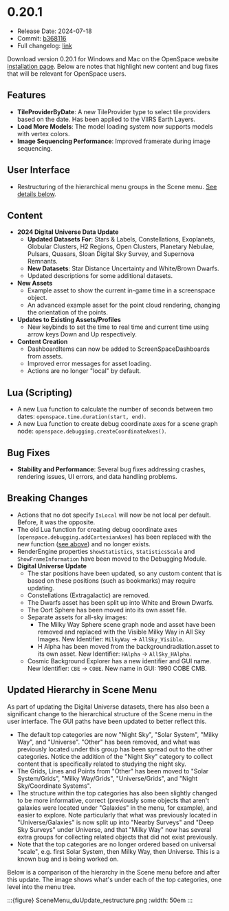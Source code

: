 # 0.20.1
  - Release Date: 2024-07-18
  - Commit: [b368116](https://github.com/OpenSpace/OpenSpace/commit/c26f9db7d427c9d72f339f745cb2e5fb243ca6aa)
  - Full changelog: [link](https://github.com/OpenSpace/OpenSpace/releases/tag/releases%2Fv0.20.1)

Download version 0.20.1 for Windows and Mac on the OpenSpace website [installation page](https://openspaceproject.com/version-0201). Below are notes that highlight new content and bug fixes that will be relevant for OpenSpace users.


## Features
  - **TileProviderByDate**: A new TileProvider type to select tile providers based on the date. Has been applied to the VIIRS Earth Layers.
  - **Load More Models**: The model loading system now supports models with vertex colors.
  - **Image Sequencing Performance**: Improved framerate during image sequencing.

## User Interface
- Restructuring of the hierarchical menu groups in the Scene menu. [See details below](#updated-hierarchy-in-scene-menu).

## Content
- **2024 Digital Universe Data Update**
  - **Updated Datasets For**: Stars & Labels, Constellations, Exoplanets, Globular Clusters, H2 Regions, Open Clusters, Planetary Nebulae, Pulsars, Quasars, Sloan Digital Sky Survey, and Supernova Remnants.
  - **New Datasets**: Star Distance Uncertainty and White/Brown Dwarfs.
  - Updated descriptions for some additional datasets.
- **New Assets**
  - Example asset to show the current in-game time in a screenspace object.
  - An advanced example asset for the point cloud rendering, changing the orientation of the points.
- **Updates to Existing Assets/Profiles**
  - New keybinds to set the time to real time and current time using arrow keys Down and Up respectively.
- **Content Creation**
  - DashboardItems can now be added to ScreenSpaceDashboards from assets.
  - Improved error messages for asset loading.
  - Actions are no longer "local" by default.

## Lua (Scripting)
- A new Lua function to calculate the number of seconds between two dates: `openspace.time.duration(start, end)`.
- A new Lua function to create debug coordinate axes for a scene graph node: `openspace.debugging.createCoordinateAxes()`.

## Bug Fixes
- **Stability and Performance**: Several bug fixes addressing crashes, rendering issues, UI errors, and data handling problems.

## Breaking Changes
- Actions that no dot specify `IsLocal` will now be not local per default. Before, it was the opposite.
- The old Lua function for creating debug coordinate axes (`openspace.debugging.addCartesianAxes`) has been replaced with the new function ([see above](#lua-scripting)) and no longer exists.
- RenderEngine properties `ShowStatistics`, `StatisticsScale` and `ShowFrameInformation` have been moved to the Debugging Module.
- **Digital Universe Update**
  - The star positions have been updated, so any custom content that is based on these positions (such as bookmarks) may require updating.
  - Constellations (Extragalactic) are removed.
  - The Dwarfs asset has been split up into White and Brown Dwarfs.
  - The Oort Sphere has been moved into its own asset file.
  - Separate assets for all-sky images:
    - The Milky Way Sphere scene graph node and asset have been removed and replaced with the Visible Milky Way in All Sky Images. New Identifier: `MilkyWay` -> `AllSky_Visible`.
    - H Alpha has been moved from the backgroundradiation.asset to its own asset. New Identifier: `HAlpha` -> `AllSky_HAlpha`.
  - Cosmic Background Explorer has a new identifier and GUI name. New Identifier: `CBE` -> `COBE`. New name in GUI: 1990 COBE CMB.

## Updated Hierarchy in Scene Menu
As part of updating the Digital Universe datasets, there has also been a significant change to the hierarchical structure of the Scene menu in the user interface. The GUI paths have been updated to better reflect this.

  - The default top categories are now "Night Sky", "Solar System", "Milky Way", and "Universe". "Other" has been removed, and what was previously located under this group has been spread out to the other categories. Notice the addition of the "Night Sky" category to collect content that is specifically related to studying the night sky.
  - The Grids, Lines and Points from "Other" has been moved to "Solar System/Grids", "Milky Way/Grids", "Universe/Grids", and "Night Sky/Coordinate Systems".
  - The structure within the top categories has also been slightly changed to be more informative, correct (previously some objects that aren't galaxies were located under "Galaxies" in the menu, for example), and easier to explore. Note particularly that what was previously located in "Universe/Galaxies" is now split up into "Nearby Surveys" and "Deep Sky Surveys" under Universe, and that "Milky Way" now has several extra groups for collecting related objects that did not exist previously.
  - Note that the top categories are no longer ordered based on universal "scale", e.g. first Solar System, then Milky Way, then Universe. This is a known bug and is being worked on.

Below is a comparison of the hierarchy in the Scene menu before and after this update. The image shows what's under each of the top categories, one level into the menu tree.

:::{figure} SceneMenu_duUpdate_restructure.png
:width: 50em
:::

